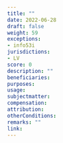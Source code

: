 ```yaml
---
title: ""
date: 2022-06-28
draft: false
weight: 59
exceptions:
- info53i
jurisdictions:
- LV
score: 0
description: "" 
beneficiaries:
purposes: 
usage:
subjectmatter:
compensation:
attribution: 
otherConditions: 
remarks: ""
link: 
---
```

